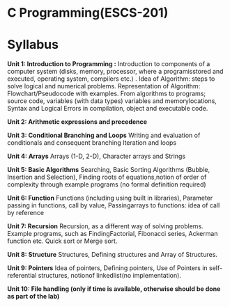 # C Programming(ESCS-201)

# Syllabus

**Unit 1: Introduction to Programming :**
Introduction to components of a computer system (disks, memory, processor, where a programisstored and executed, operating system, compilers etc.) .
Idea of Algorithm: steps to solve logical and numerical problems. 
Representation of Algorithm: Flowchart/Pseudocode with examples.
From algorithms to programs; source code, variables (with data types) variables and memorylocations, Syntax and Logical Errors in compilation, object and executable code. 

**Unit 2: Arithmetic expressions and precedence**

**Unit 3: Conditional Branching and Loops**
Writing and evaluation of conditionals and consequent branching
Iteration and loops

**Unit 4: Arrays**
Arrays (1-D, 2-D), Character arrays and Strings

**Unit 5: Basic Algorithms**
Searching, Basic Sorting Algorithms (Bubble, Insertion and Selection), Finding roots of equations,notion of order of complexity through example programs (no formal definition required)

**Unit 6: Function**
Functions (including using built in libraries), Parameter passing in functions, call by value, Passingarrays to functions: idea of call by reference

**Unit 7: Recursion**
Recursion, as a different way of solving problems. Example programs, such as FindingFactorial, Fibonacci series, Ackerman function etc. Quick sort or Merge sort.

**Unit 8: Structure**
Structures, Defining structures and Array of Structures.

**Unit 9: Pointers**
Idea of pointers, Defining pointers, Use of Pointers in self-referential structures, notionof linkedlist(no implementation).

**Unit 10: File handling (only if time is available, otherwise should be done as part of the lab)**
